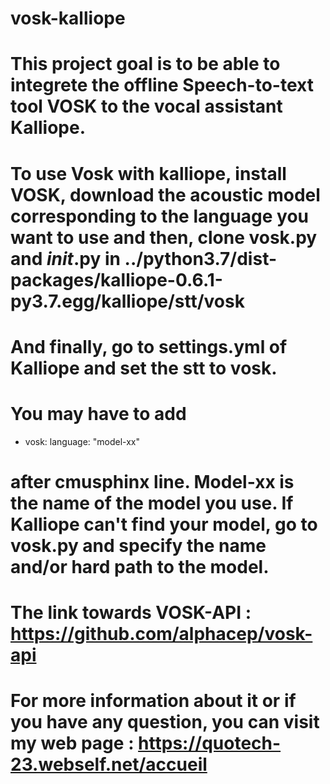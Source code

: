 # vosk-kalliope


# This project goal is to be able to integrete the offline Speech-to-text tool VOSK to the vocal assistant Kalliope.


# To use Vosk with kalliope, install VOSK, download the acoustic model corresponding to the language you want to use and then, clone vosk.py and _init_.py in ../python3.7/dist-packages/kalliope-0.6.1-py3.7.egg/kalliope/stt/vosk 
# And finally, go to settings.yml of Kalliope and set the stt to vosk.
# You may have to add 
  - vosk:
      language: "model-xx"
# after cmusphinx line. Model-xx is the name of the model you use. If Kalliope can't find your model, go to vosk.py and specify the name and/or hard path to the model.

# The link towards VOSK-API : https://github.com/alphacep/vosk-api
# For more information about it or if you have any question, you can visit my web page : https://quotech-23.webself.net/accueil
